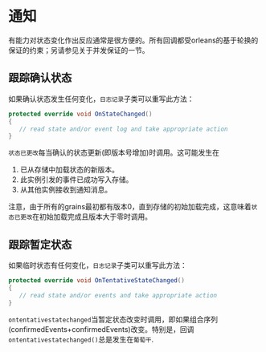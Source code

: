 # 通知

有能力对状态变化作出反应通常是很方便的。所有回调都受orleans的基于轮换的保证的约束；另请参见关于并发保证的一节。

## 跟踪确认状态

如果确认状态发生任何变化，`日志记录`子类可以重写此方法：

```csharp
protected override void OnStateChanged()
{
   // read state and/or event log and take appropriate action
}
```

`状态已更改`每当确认的状态更新(即版本号增加)时调用。这可能发生在

1.  已从存储中加载状态的新版本。
2.  此实例引发的事件已成功写入存储。
3.  从其他实例接收到通知消息。

注意，由于所有的grains最初都有版本0，直到存储的初始加载完成，这意味着`状态已更改`在初始加载完成且版本大于零时调用。

## 跟踪暂定状态

如果临时状态有任何变化，`日志记录`子类可以重写此方法：

```csharp
protected override void OnTentativeStateChanged()
{
   // read state and/or events and take appropriate action
}
```

`ontentativestatechanged`当暂定状态改变时调用，即如果组合序列(confirmedEvents+confirmedEvents)改变。特别是，回调`ontentativestatechanged()`总是发生在`葡萄干`.
